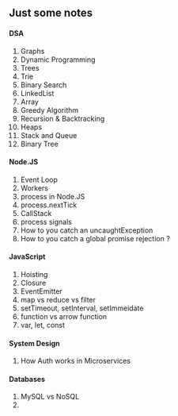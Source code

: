 ## Just some notes

#### DSA
1. Graphs
2. Dynamic Programming
3. Trees
4. Trie
5. Binary Search
6. LinkedList
7. Array
8. Greedy Algorithm
9. Recursion & Backtracking
10. Heaps
11. Stack and Queue
12. Binary Tree
    

#### Node.JS
1. Event Loop
2. Workers
3. process in Node.JS
4. process.nextTick
5. CallStack
6. process signals
7. How to you catch an uncaughtException
8. How to you catch a global promise rejection ?
   

#### JavaScript
1. Hoisting
2. Closure
3. EventEmitter
4. map vs reduce vs filter
5. setTimeout, setInterval, setImmeidate
6. function vs arrow function
7. var, let, const

#### System Design
1. How Auth works in Microservices


#### Databases
1. MySQL vs NoSQL
2. 
